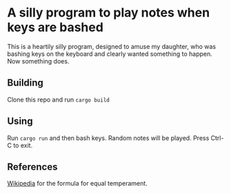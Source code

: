 # A silly program to play notes when keys are bashed

This is a heartily silly program, designed to amuse my daughter, who was bashing
keys on the keyboard and clearly wanted something to happen.  Now something
does.

## Building

Clone this repo and run `cargo build`

## Using

Run `cargo run` and then bash keys.  Random notes will be played.  Press Ctrl-C to exit.

## References

[Wikipedia](https://en.wikipedia.org/wiki/Equal_temperament) for the formula for equal temperament.

